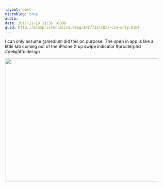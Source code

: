 ```yaml
---
layout: post
microblog: true
audio: 
date: 2017-11-28 11:36 -0000
guid: http://adamprocter.micro.blog/2017/11/28/i-can-only.html
---
```

I can only assume @medium did this on purpose. The open in app is like a little tab coming out of the iPhone X up swipe indicator #procterphd #delightfuldesign

<img src="http://discursive.adamprocter.co.uk/uploads/2017/a653c7cf22.jpg" width="600" height="408" />
